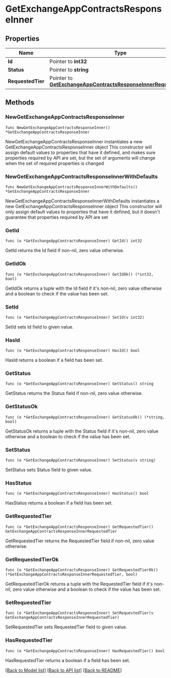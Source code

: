 # GetExchangeAppContractsResponseInner

## Properties

Name | Type | Description | Notes
------------ | ------------- | ------------- | -------------
**Id** | Pointer to **int32** |  | [optional] 
**Status** | Pointer to **string** |  | [optional] 
**RequestedTier** | Pointer to [**GetExchangeAppContractsResponseInnerRequestedTier**](GetExchangeAppContractsResponseInnerRequestedTier.md) |  | [optional] 

## Methods

### NewGetExchangeAppContractsResponseInner

`func NewGetExchangeAppContractsResponseInner() *GetExchangeAppContractsResponseInner`

NewGetExchangeAppContractsResponseInner instantiates a new GetExchangeAppContractsResponseInner object
This constructor will assign default values to properties that have it defined,
and makes sure properties required by API are set, but the set of arguments
will change when the set of required properties is changed

### NewGetExchangeAppContractsResponseInnerWithDefaults

`func NewGetExchangeAppContractsResponseInnerWithDefaults() *GetExchangeAppContractsResponseInner`

NewGetExchangeAppContractsResponseInnerWithDefaults instantiates a new GetExchangeAppContractsResponseInner object
This constructor will only assign default values to properties that have it defined,
but it doesn't guarantee that properties required by API are set

### GetId

`func (o *GetExchangeAppContractsResponseInner) GetId() int32`

GetId returns the Id field if non-nil, zero value otherwise.

### GetIdOk

`func (o *GetExchangeAppContractsResponseInner) GetIdOk() (*int32, bool)`

GetIdOk returns a tuple with the Id field if it's non-nil, zero value otherwise
and a boolean to check if the value has been set.

### SetId

`func (o *GetExchangeAppContractsResponseInner) SetId(v int32)`

SetId sets Id field to given value.

### HasId

`func (o *GetExchangeAppContractsResponseInner) HasId() bool`

HasId returns a boolean if a field has been set.

### GetStatus

`func (o *GetExchangeAppContractsResponseInner) GetStatus() string`

GetStatus returns the Status field if non-nil, zero value otherwise.

### GetStatusOk

`func (o *GetExchangeAppContractsResponseInner) GetStatusOk() (*string, bool)`

GetStatusOk returns a tuple with the Status field if it's non-nil, zero value otherwise
and a boolean to check if the value has been set.

### SetStatus

`func (o *GetExchangeAppContractsResponseInner) SetStatus(v string)`

SetStatus sets Status field to given value.

### HasStatus

`func (o *GetExchangeAppContractsResponseInner) HasStatus() bool`

HasStatus returns a boolean if a field has been set.

### GetRequestedTier

`func (o *GetExchangeAppContractsResponseInner) GetRequestedTier() GetExchangeAppContractsResponseInnerRequestedTier`

GetRequestedTier returns the RequestedTier field if non-nil, zero value otherwise.

### GetRequestedTierOk

`func (o *GetExchangeAppContractsResponseInner) GetRequestedTierOk() (*GetExchangeAppContractsResponseInnerRequestedTier, bool)`

GetRequestedTierOk returns a tuple with the RequestedTier field if it's non-nil, zero value otherwise
and a boolean to check if the value has been set.

### SetRequestedTier

`func (o *GetExchangeAppContractsResponseInner) SetRequestedTier(v GetExchangeAppContractsResponseInnerRequestedTier)`

SetRequestedTier sets RequestedTier field to given value.

### HasRequestedTier

`func (o *GetExchangeAppContractsResponseInner) HasRequestedTier() bool`

HasRequestedTier returns a boolean if a field has been set.


[[Back to Model list]](../README.md#documentation-for-models) [[Back to API list]](../README.md#documentation-for-api-endpoints) [[Back to README]](../README.md)


